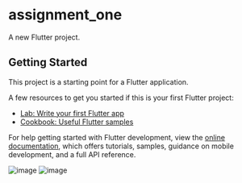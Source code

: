 # assignment_one

A new Flutter project.

## Getting Started

This project is a starting point for a Flutter application.

A few resources to get you started if this is your first Flutter project:

- [Lab: Write your first Flutter app](https://docs.flutter.dev/get-started/codelab)
- [Cookbook: Useful Flutter samples](https://docs.flutter.dev/cookbook)

For help getting started with Flutter development, view the
[online documentation](https://docs.flutter.dev/), which offers tutorials,
samples, guidance on mobile development, and a full API reference.


![image](https://github.com/user-attachments/assets/6ff871e5-3115-4a69-9cc3-e988474a0e5c)
![image](https://github.com/user-attachments/assets/5788d4da-4969-4775-9c78-f986fc498df8)
